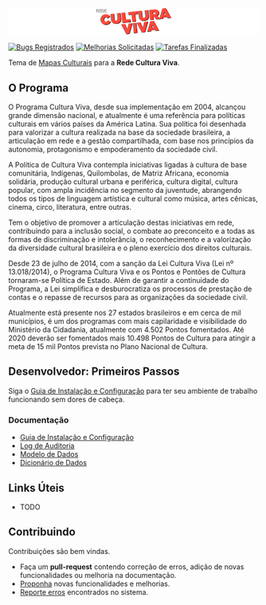 [![Logotipo da Rede Cultura Viva](doc/img/logo-cultura-viva.png)](http://culturaviva.gov.br/)

[![Bugs Registrados](https://badge.waffle.io/culturagovbr/mapasculturais-culturaviva.svg?label=bug&title=Bugs)](http://waffle.io/culturagovbr/mapasculturais-culturaviva)
[![Melhorias Solicitadas](https://badge.waffle.io/culturagovbr/mapasculturais-culturaviva.svg?label=enhancement&title=Melhorias)](http://waffle.io/culturagovbr/mapasculturais-culturaviva)
[![Tarefas Finalizadas](https://badge.waffle.io/culturagovbr/mapasculturais-culturaviva.svg?label=ready&title=Finalizadas)](http://waffle.io/culturagovbr/mapasculturais-culturaviva)


Tema de [Mapas Culturais](https://github.com/hacklabr/mapasculturais) para a **Rede Cultura Viva**.


## O Programa

O Programa Cultura Viva, desde sua implementação em 2004, alcançou grande dimensão nacional, e atualmente é uma referência para políticas culturais em vários países da América Latina. Sua política foi desenhada para valorizar a cultura realizada na base da sociedade brasileira, a articulação em rede e a gestão compartilhada, com base nos princípios da autonomia, protagonismo e empoderamento da sociedade civil.

A Política de Cultura Viva contempla iniciativas ligadas à cultura de base comunitária, Indígenas, Quilombolas, de Matriz Africana, economia solidária, produção cultural urbana e periférica, cultura digital, cultura popular, com ampla incidência no segmento da juventude, abrangendo todos os tipos de linguagem artística e cultural como música, artes cênicas, cinema, circo, literatura, entre outras.

Tem o objetivo de promover a articulação destas iniciativas em rede, contribuindo para a inclusão social, o combate ao preconceito e a todas as formas de discriminação e intolerância, o reconhecimento e a valorização da diversidade cultural brasileira e o pleno exercício dos direitos culturais.

Desde 23 de julho de 2014, com a sanção da Lei Cultura Viva (Lei nº 13.018/2014), o Programa Cultura Viva e os Pontos e Pontões de Cultura tornaram-se Política de Estado. Além de garantir a continuidade do Programa, a Lei simplifica e desburocratiza os processos de prestação de contas e o repasse de recursos para as organizações da sociedade civil.

Atualmente está presente nos 27 estados brasileiros e em cerca de mil municípios, é um dos programas com mais capilaridade e visibilidade do Ministério da Cidadania, atualmente com 4.502 Pontos fomentados. Até 2020 deverão ser fomentados mais 10.498 Pontos de Cultura para atingir a meta de 15 mil Pontos prevista no Plano Nacional de Cultura.


## Desenvolvedor: Primeiros Passos

Siga o [Guia de Instalação e Configuração](doc/guia-instalacao.md) para ter seu ambiente de trabalho funcionando sem
dores de cabeça.

### Documentação

- [Guia de Instalação e Configuração](doc/guia-instalacao.md)
- [Log de Auditoria](doc/modelo-dados.md#log-de-auditoria)
- [Modelo de Dados](doc/modelo-dados.md#modelo-fisico)
- [Dicionário de Dados](doc/modelo-dados.md#dicionario-de-dados)



## Links Úteis

* TODO


## Contribuindo

Contribuições são bem vindas.

* Faça um **pull-request** contendo correção de erros, adição de novas funcionalidades ou melhoria na documentação.
* [Proponha](https://waffle.io/culturagovbr/mapasculturais-culturaviva) novas funcionalidades e melhorias.
* [Reporte erros](https://waffle.io/culturagovbr/mapasculturais-culturaviva) encontrados no sistema.


